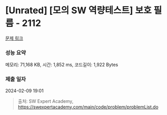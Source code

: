# [Unrated] [모의 SW 역량테스트] 보호 필름 - 2112 

[문제 링크](https://swexpertacademy.com/main/code/problem/problemDetail.do?contestProbId=AV5V1SYKAaUDFAWu) 

### 성능 요약

메모리: 71,168 KB, 시간: 1,852 ms, 코드길이: 1,922 Bytes

### 제출 일자

2024-02-09 19:01



> 출처: SW Expert Academy, https://swexpertacademy.com/main/code/problem/problemList.do